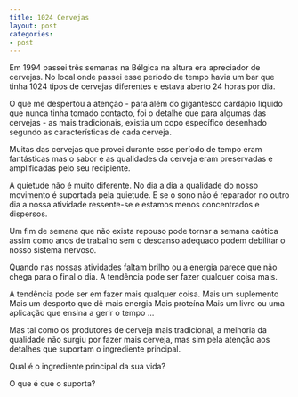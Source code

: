 ```yaml
---
title: 1024 Cervejas
layout: post
categories:
- post
---
```

Em 1994 passei três semanas na Bélgica na altura era apreciador de cervejas. No local onde passei esse período de tempo havia um bar que tinha 1024 tipos de cervejas diferentes e estava aberto 24 horas por dia.

O que me despertou a atenção - para além do gigantesco cardápio líquido que nunca tinha tomado contacto, foi o detalhe que para algumas das cervejas - as mais tradicionais, existia um copo específico desenhado segundo as características de cada cerveja. 

Muitas das cervejas que provei durante esse período de tempo eram fantásticas mas o sabor e as qualidades da cerveja eram preservadas e amplificadas pelo seu recipiente.

A quietude não é muito diferente. No dia a dia a qualidade do nosso movimento é suportada pela quietude. E se o sono não é reparador no outro dia a nossa atividade ressente-se e estamos menos concentrados e dispersos.

Um fim de semana que não exista repouso pode tornar a semana caótica assim como anos de trabalho sem o descanso adequado podem debilitar o nosso sistema nervoso.

Quando nas nossas atividades faltam brilho ou a energia parece que não chega para o final o dia. A tendência pode ser fazer qualquer coisa mais. 

A tendência pode ser em fazer mais qualquer coisa. 
Mais um suplemento 
Mais um desporto que dê mais energia 
Mais proteína
Mais um livro ou uma aplicação que ensina a gerir o tempo 
... 

Mas tal como os produtores de cerveja mais tradicional, a melhoria da qualidade não surgiu por fazer mais cerveja, mas sim pela atenção aos detalhes que suportam o ingrediente principal. 

Qual é o ingrediente principal da sua vida?

O que é que o suporta?
    
